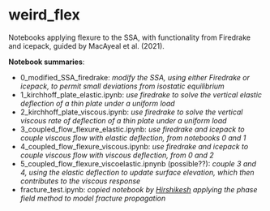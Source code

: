 # weird_flex

Notebooks applying flexure to the SSA, with functionality from Firedrake and icepack, guided by MacAyeal et al. (2021). 

**Notebook summaries**:

- 0_modified_SSA_firedrake: *modify the SSA, using either Firedrake or icepack, to permit small deviations from isostatic equilibrium*
- 1_kirchhoff_plate_elastic.ipynb: *use firedrake to solve the vertical elastic deflection of a thin plate under a uniform load*
- 2_kirchhoff_plate_viscous.ipynb: *use firedrake to solve the vertical viscous rate of deflection of a thin plate under a uniform load*
- 3_coupled_flow_flexure_elastic.ipynb: *use firedrake and icepack to couple viscous flow with elastic deflection, from notebooks 0 and 1*
- 4_coupled_flow_flexure_viscous.ipynb: *use firedrake and icepack to couple viscous flow with viscous deflection, from 0 and 2*
- 5_coupled_flow_flexure_viscoelastic.ipnynb (possible??): *couple 3 and 4, using the elastic deflection to update surface elevation, which then contributes to the viscous response*
- fracture_test.ipynb: *copied notebook by [Hirshikesh](https://github.com/Hirshikesh) applying the phase field method to model fracture propagation*
